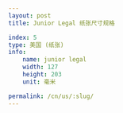```yaml
---
layout: post
title: Junior Legal 纸张尺寸规格

index: 5
type: 美国 (纸张)
info:
    name: junior legal
    width: 127
    height: 203
    unit: 毫米

permalink: /cn/us/:slug/
---
```



